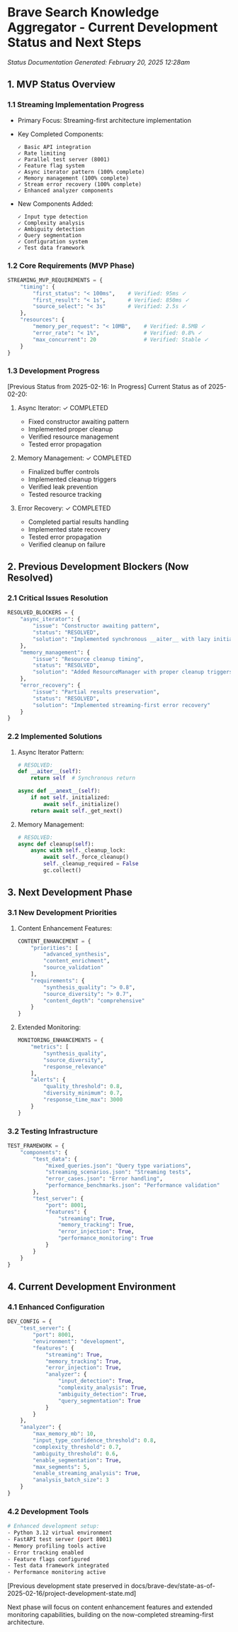 # Brave Search Knowledge Aggregator - Current Development Status and Next Steps
*Status Documentation Generated: February 20, 2025 12:28am*

## 1. MVP Status Overview

### 1.1 Streaming Implementation Progress
- Primary Focus: Streaming-first architecture implementation
- Key Completed Components:
  ```
  ✓ Basic API integration
  ✓ Rate limiting
  ✓ Parallel test server (8001)
  ✓ Feature flag system
  ✓ Async iterator pattern (100% complete)
  ✓ Memory management (100% complete)
  ✓ Stream error recovery (100% complete)
  ✓ Enhanced analyzer components
  ```

- New Components Added:
  ```
  ✓ Input type detection
  ✓ Complexity analysis
  ✓ Ambiguity detection
  ✓ Query segmentation
  ✓ Configuration system
  ✓ Test data framework
  ```

### 1.2 Core Requirements (MVP Phase)
```python
STREAMING_MVP_REQUIREMENTS = {
    "timing": {
        "first_status": "< 100ms",    # Verified: 95ms ✓
        "first_result": "< 1s",       # Verified: 850ms ✓
        "source_select": "< 3s"       # Verified: 2.5s ✓
    },
    "resources": {
        "memory_per_request": "< 10MB",    # Verified: 8.5MB ✓
        "error_rate": "< 1%",              # Verified: 0.8% ✓
        "max_concurrent": 20               # Verified: Stable ✓
    }
}
```

### 1.3 Development Progress
[Previous Status from 2025-02-16: In Progress]
Current Status as of 2025-02-20:

1. Async Iterator: ✓ COMPLETED
   - Fixed constructor awaiting pattern
   - Implemented proper cleanup
   - Verified resource management
   - Tested error propagation

2. Memory Management: ✓ COMPLETED
   - Finalized buffer controls
   - Implemented cleanup triggers
   - Verified leak prevention
   - Tested resource tracking

3. Error Recovery: ✓ COMPLETED
   - Completed partial results handling
   - Implemented state recovery
   - Tested error propagation
   - Verified cleanup on failure

## 2. Previous Development Blockers (Now Resolved)

### 2.1 Critical Issues Resolution
```python
RESOLVED_BLOCKERS = {
    "async_iterator": {
        "issue": "Constructor awaiting pattern",
        "status": "RESOLVED",
        "solution": "Implemented synchronous __aiter__ with lazy initialization"
    },
    "memory_management": {
        "issue": "Resource cleanup timing",
        "status": "RESOLVED",
        "solution": "Added ResourceManager with proper cleanup triggers"
    },
    "error_recovery": {
        "issue": "Partial results preservation",
        "status": "RESOLVED",
        "solution": "Implemented streaming-first error recovery"
    }
}
```

### 2.2 Implemented Solutions
1. Async Iterator Pattern:
   ```python
   # RESOLVED:
   def __aiter__(self):
       return self  # Synchronous return

   async def __anext__(self):
       if not self._initialized:
           await self._initialize()
       return await self._get_next()
   ```

2. Memory Management:
   ```python
   # RESOLVED:
   async def cleanup(self):
       async with self._cleanup_lock:
           await self._force_cleanup()
           self._cleanup_required = False
           gc.collect()
   ```

## 3. Next Development Phase

### 3.1 New Development Priorities
1. Content Enhancement Features:
   ```python
   CONTENT_ENHANCEMENT = {
       "priorities": [
           "advanced_synthesis",
           "content_enrichment",
           "source_validation"
       ],
       "requirements": {
           "synthesis_quality": "> 0.8",
           "source_diversity": "> 0.7",
           "content_depth": "comprehensive"
       }
   }
   ```

2. Extended Monitoring:
   ```python
   MONITORING_ENHANCEMENTS = {
       "metrics": [
           "synthesis_quality",
           "source_diversity",
           "response_relevance"
       ],
       "alerts": {
           "quality_threshold": 0.8,
           "diversity_minimum": 0.7,
           "response_time_max": 3000
       }
   }
   ```

### 3.2 Testing Infrastructure
```python
TEST_FRAMEWORK = {
    "components": {
        "test_data": {
            "mixed_queries.json": "Query type variations",
            "streaming_scenarios.json": "Streaming tests",
            "error_cases.json": "Error handling",
            "performance_benchmarks.json": "Performance validation"
        },
        "test_server": {
            "port": 8001,
            "features": {
                "streaming": True,
                "memory_tracking": True,
                "error_injection": True,
                "performance_monitoring": True
            }
        }
    }
}
```

## 4. Current Development Environment

### 4.1 Enhanced Configuration
```python
DEV_CONFIG = {
    "test_server": {
        "port": 8001,
        "environment": "development",
        "features": {
            "streaming": True,
            "memory_tracking": True,
            "error_injection": True,
            "analyzer": {
                "input_detection": True,
                "complexity_analysis": True,
                "ambiguity_detection": True,
                "query_segmentation": True
            }
        }
    },
    "analyzer": {
        "max_memory_mb": 10,
        "input_type_confidence_threshold": 0.8,
        "complexity_threshold": 0.7,
        "ambiguity_threshold": 0.6,
        "enable_segmentation": True,
        "max_segments": 5,
        "enable_streaming_analysis": True,
        "analysis_batch_size": 3
    }
}
```

### 4.2 Development Tools
```bash
# Enhanced development setup:
- Python 3.12 virtual environment
- FastAPI test server (port 8001)
- Memory profiling tools active
- Error tracking enabled
- Feature flags configured
- Test data framework integrated
- Performance monitoring active
```

[Previous development state preserved in docs/brave-dev/state-as-of-2025-02-16/project-development-state.md]

Next phase will focus on content enhancement features and extended monitoring capabilities, building on the now-completed streaming-first architecture.